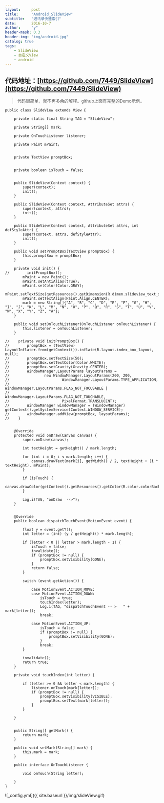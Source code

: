 ```yaml
---
layout:     post
title:      "Android_SlideView"
subtitle:   "通讯录快速索引"
date:       2016-10-7
author:     "y"
header-mask: 0.3
header-img: "img/android.jpg"
catalog: true
tags:
    - SlideView
    - 自定义View
    - android
---
```



## 代码地址：[https://github.com/7449/SlideView](https://github.com/7449/SlideView)

>代码很简单，就不再多余的解释。github上面有完整的Demo示例。

	public class SlideView extends View {
	
	    private static final String TAG = "SlideView";
	
	    private String[] mark;
	
	    private OnTouchListener listener;
	
	    private Paint mPaint;
	
	
	    private TextView promptBox;
	
	
	    private boolean isTouch = false;
	
	
	    public SlideView(Context context) {
	        super(context);
	        init();
	    }
	
	    public SlideView(Context context, AttributeSet attrs) {
	        super(context, attrs);
	        init();
	    }
	
	    public SlideView(Context context, AttributeSet attrs, int defStyleAttr) {
	        super(context, attrs, defStyleAttr);
	        init();
	    }
	
	    public void setPromptBox(TextView promptBox) {
	        this.promptBox = promptBox;
	    }
	
	    private void init() {
	//        initPromptBox();
	        mPaint = new Paint();
	        mPaint.setAntiAlias(true);
	        mPaint.setColor(Color.GRAY);
	        mPaint.setTextSize(getResources().getDimension(R.dimen.slideview_text_size));
	        mPaint.setTextAlign(Paint.Align.CENTER);
	        mark = new String[]{"A", "B", "C", "D", "E", "F", "G", "H", "I", "J", "K", "L", "M", "N", "O", "P", "Q", "R", "S", "T", "U", "V", "W", "X", "Y", "Z", "#"};
	    }
	
	    public void setOnTouchListener(OnTouchListener onTouchListener) {
	        this.listener = onTouchListener;
	    }
	
	//    private void initPromptBox() {
	//        promptBox = (TextView) LayoutInflater.from(getContext()).inflate(R.layout.index_box_layout, null);
	//        promptBox.setTextSize(50);
	//        promptBox.setTextColor(Color.WHITE);
	//        promptBox.setGravity(Gravity.CENTER);
	//        WindowManager.LayoutParams layoutParams =
	//                new WindowManager.LayoutParams(200, 200,
	//                        WindowManager.LayoutParams.TYPE_APPLICATION,
	//                        WindowManager.LayoutParams.FLAG_NOT_FOCUSABLE |
	//                                WindowManager.LayoutParams.FLAG_NOT_TOUCHABLE,
	//                        PixelFormat.TRANSLUCENT);
	//        WindowManager windowManager = (WindowManager) getContext().getSystemService(Context.WINDOW_SERVICE);
	//        windowManager.addView(promptBox, layoutParams);
	//    }
	
	
	    @Override
	    protected void onDraw(Canvas canvas) {
	        super.onDraw(canvas);
	
	        int textHeight = getHeight() / mark.length;
	
	        for (int i = 0; i < mark.length; i++) {
	            canvas.drawText(mark[i], getWidth() / 2, textHeight + (i * textHeight), mPaint);
	        }
	
	        if (isTouch) {
	            canvas.drawColor(getContext().getResources().getColor(R.color.colorBackgound));
	        }
	
	        Log.i(TAG, "onDraw  -->");
	    }
	
	
	    @Override
	    public boolean dispatchTouchEvent(MotionEvent event) {
	
	        float y = event.getY();
	        int letter = (int) (y / getHeight() * mark.length);
	
	        if (letter < 0 || letter > mark.length - 1) {
	            isTouch = false;
	            invalidate();
	            if (promptBox != null) {
	                promptBox.setVisibility(GONE);
	            }
	            return false;
	        }
	
	        switch (event.getAction()) {
	
	            case MotionEvent.ACTION_MOVE:
	            case MotionEvent.ACTION_DOWN:
	                isTouch = true;
	                touchIndex(letter);
	                Log.i(TAG, "dispatchTouchEvent -- >   " + mark[letter]);
	                break;
	
	            case MotionEvent.ACTION_UP:
	                isTouch = false;
	                if (promptBox != null) {
	                    promptBox.setVisibility(GONE);
	                }
	                break;
	        }
	
	        invalidate();
	        return true;
	    }
	
	    private void touchIndex(int letter) {
	
	        if (letter >= 0 && letter < mark.length) {
	            listener.onTouch(mark[letter]);
	            if (promptBox != null) {
	                promptBox.setVisibility(VISIBLE);
	                promptBox.setText(mark[letter]);
	            }
	        }
	
	    }
	
	
	    public String[] getMark() {
	        return mark;
	    }
	
	    public void setMark(String[] mark) {
	        this.mark = mark;
	    }
	
	    public interface OnTouchListener {
	
	        void onTouch(String letter);
	
	    }
	}


![_config.yml]({{ site.baseurl }}/img/slideView.gif)